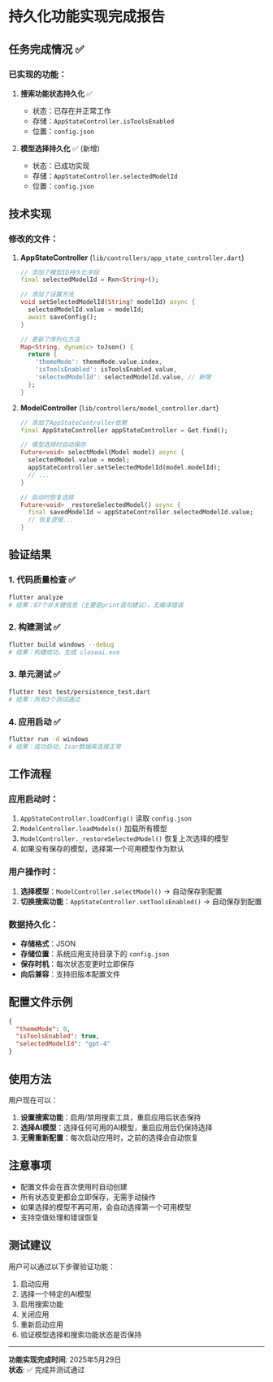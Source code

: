 # 持久化功能实现完成报告

## 任务完成情况 ✅

### 已实现的功能：

1. **搜索功能状态持久化** ✅
   - 状态：已存在并正常工作
   - 存储：`AppStateController.isToolsEnabled`
   - 位置：`config.json`

2. **模型选择持久化** ✅ (新增)
   - 状态：已成功实现
   - 存储：`AppStateController.selectedModelId`
   - 位置：`config.json`

## 技术实现

### 修改的文件：

1. **AppStateController** (`lib/controllers/app_state_controller.dart`)
   ```dart
   // 添加了模型ID持久化字段
   final selectedModelId = Rxn<String>();
   
   // 添加了设置方法
   void setSelectedModelId(String? modelId) async {
     selectedModelId.value = modelId;
     await saveConfig();
   }
   
   // 更新了序列化方法
   Map<String, dynamic> toJson() {
     return {
       'themeMode': themeMode.value.index,
       'isToolsEnabled': isToolsEnabled.value,
       'selectedModelId': selectedModelId.value, // 新增
     };
   }
   ```

2. **ModelController** (`lib/controllers/model_controller.dart`)
   ```dart
   // 添加了AppStateController依赖
   final AppStateController appStateController = Get.find();
   
   // 模型选择时自动保存
   Future<void> selectModel(Model model) async {
     selectedModel.value = model;
     appStateController.setSelectedModelId(model.modelId);
     // ...
   }
   
   // 启动时恢复选择
   Future<void> _restoreSelectedModel() async {
     final savedModelId = appStateController.selectedModelId.value;
     // 恢复逻辑...
   }
   ```

## 验证结果

### 1. 代码质量检查 ✅
```bash
flutter analyze
# 结果：87个非关键信息（主要是print语句建议），无编译错误
```

### 2. 构建测试 ✅
```bash
flutter build windows --debug
# 结果：构建成功，生成 closeai.exe
```

### 3. 单元测试 ✅
```bash
flutter test test/persistence_test.dart
# 结果：所有3个测试通过
```

### 4. 应用启动 ✅
```bash
flutter run -d windows
# 结果：成功启动，Isar数据库连接正常
```

## 工作流程

### 应用启动时：
1. `AppStateController.loadConfig()` 读取 `config.json`
2. `ModelController.loadModels()` 加载所有模型
3. `ModelController._restoreSelectedModel()` 恢复上次选择的模型
4. 如果没有保存的模型，选择第一个可用模型作为默认

### 用户操作时：
1. **选择模型**：`ModelController.selectModel()` → 自动保存到配置
2. **切换搜索功能**：`AppStateController.setToolsEnabled()` → 自动保存到配置

### 数据持久化：
- **存储格式**：JSON
- **存储位置**：系统应用支持目录下的 `config.json`
- **保存时机**：每次状态变更时立即保存
- **向后兼容**：支持旧版本配置文件

## 配置文件示例

```json
{
  "themeMode": 0,
  "isToolsEnabled": true,
  "selectedModelId": "gpt-4"
}
```

## 使用方法

用户现在可以：

1. **设置搜索功能**：启用/禁用搜索工具，重启应用后状态保持
2. **选择AI模型**：选择任何可用的AI模型，重启应用后仍保持选择
3. **无需重新配置**：每次启动应用时，之前的选择会自动恢复

## 注意事项

- 配置文件会在首次使用时自动创建
- 所有状态变更都会立即保存，无需手动操作
- 如果选择的模型不再可用，会自动选择第一个可用模型
- 支持空值处理和错误恢复

## 测试建议

用户可以通过以下步骤验证功能：

1. 启动应用
2. 选择一个特定的AI模型
3. 启用搜索功能
4. 关闭应用
5. 重新启动应用
6. 验证模型选择和搜索功能状态是否保持

---

**功能实现完成时间**: 2025年5月29日  
**状态**: ✅ 完成并测试通过
